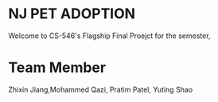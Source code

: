 # NJ PET ADOPTION
Welcome to CS-546's Flagship Final Proejct for the semester,
# Team Member
Zhixin Jiang,Mohammed Qazi, Pratim Patel, Yuting Shao
